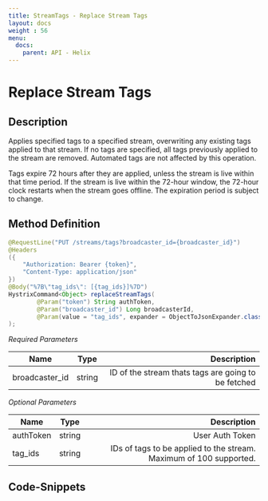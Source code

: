 ```yaml
---
title: StreamTags - Replace Stream Tags
layout: docs
weight : 56
menu: 
  docs:
    parent: API - Helix
---
```


# Replace Stream Tags

## Description

Applies specified tags to a specified stream, overwriting any existing tags applied to that stream. If no tags are specified, all tags previously applied to the stream are removed. Automated tags are not affected by this operation.

Tags expire 72 hours after they are applied, unless the stream is live within that time period. If the stream is live within the 72-hour window, the 72-hour clock restarts when the stream goes offline. The expiration period is subject to change.

## Method Definition

```java
@RequestLine("PUT /streams/tags?broadcaster_id={broadcaster_id}")
@Headers    
({
	"Authorization: Bearer {token}",
	"Content-Type: application/json"
})    
@Body("%7B\"tag_ids\": [{tag_ids}]%7D")
HystrixCommand<Object> replaceStreamTags(
		@Param("token") String authToken,
		@Param("broadcaster_id") Long broadcasterId,
		@Param(value = "tag_ids", expander = ObjectToJsonExpander.class ) List<UUID> tagIds
);
```

*Required Parameters*

| Name          | Type      | Description  |
| ------------- |:---------:| -----------------:|
| broadcaster_id | string | ID of the stream thats tags are going to be fetched |

*Optional Parameters*

| Name          | Type      | Description  |
| ------------- |:---------:| -----------------:|
| authToken     | string    | User Auth Token |
| tag_ids | string | IDs of tags to be applied to the stream. Maximum of 100 supported. |

## Code-Snippets
